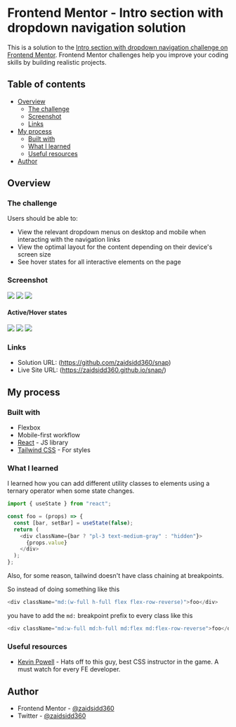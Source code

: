 # Frontend Mentor - Intro section with dropdown navigation solution

This is a solution to the [Intro section with dropdown navigation challenge on Frontend Mentor](https://www.frontendmentor.io/challenges/intro-section-with-dropdown-navigation-ryaPetHE5). Frontend Mentor challenges help you improve your coding skills by building realistic projects.

## Table of contents

- [Overview](#overview)
  - [The challenge](#the-challenge)
  - [Screenshot](#screenshot)
  - [Links](#links)
- [My process](#my-process)
  - [Built with](#built-with)
  - [What I learned](#what-i-learned)
  - [Useful resources](#useful-resources)
- [Author](#author)

## Overview

### The challenge

Users should be able to:

- View the relevant dropdown menus on desktop and mobile when interacting with the navigation links
- View the optimal layout for the content depending on their device's screen size
- See hover states for all interactive elements on the page

### Screenshot

![](https://user-images.githubusercontent.com/87397035/184444529-9024b528-6edb-433f-838d-d63e24df8e39.png)
![](https://user-images.githubusercontent.com/87397035/184444771-395642b2-cbb4-43f2-8ffb-e01a6e413589.png)
![](https://user-images.githubusercontent.com/87397035/184445729-c7549575-7c3d-4320-b0ba-3b3a6005cf5f.png)

#### Active/Hover states

![](https://user-images.githubusercontent.com/87397035/184444529-9024b528-6edb-433f-838d-d63e24df8e39.png)
![](https://user-images.githubusercontent.com/87397035/184444771-395642b2-cbb4-43f2-8ffb-e01a6e413589.png)
![](https://user-images.githubusercontent.com/87397035/184445729-c7549575-7c3d-4320-b0ba-3b3a6005cf5f.png)


### Links

- Solution URL: (https://github.com/zaidsidd360/snap)
- Live Site URL: (https://zaidsidd360.github.io/snap/)

## My process

### Built with

- Flexbox
- Mobile-first workflow
- [React](https://reactjs.org/) - JS library
- [Tailwind CSS](https://tailwindcss.com/) - For styles

### What I learned

I learned how you can add different utility classes to elements using a ternary operator when some state changes.

```js
import { useState } from "react";

const foo = (props) => {
  const [bar, setBar] = useState(false);
  return (
    <div className={bar ? "pl-3 text-medium-gray" : "hidden"}>
      {props.value}
    </div>
  );
};
```

Also, for some reason, tailwind doesn't have class chaining at breakpoints.

So instead of doing something like this

```js
<div className="md:(w-full h-full flex flex-row-reverse)">foo</div>
```

you have to add the <code>md:</code> breakpoint prefix to every class like this

```js
<div className="md:w-full md:h-full md:flex md:flex-row-reverse">foo</div>
```

### Useful resources

- [Kevin Powell](https://www.youtube.com/kepowob) - Hats off to this guy, best CSS instructor in the game. A must watch for every FE developer.

## Author

- Frontend Mentor - [@zaidsidd360](https://www.frontendmentor.io/profile/zaidsidd360)
- Twitter - [@zaidsidd360](https://www.twitter.com/zaidsidd360)
